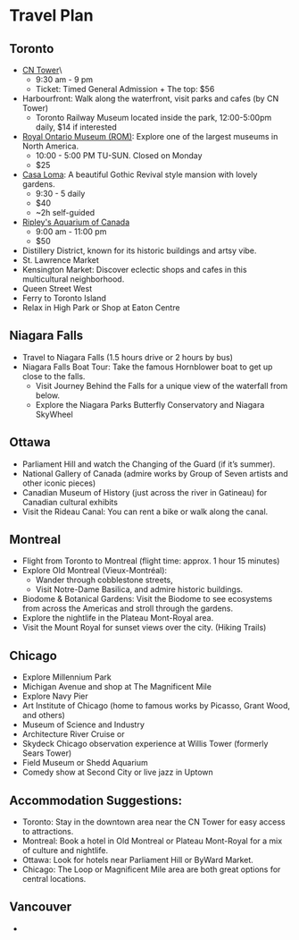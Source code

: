# Travel Plan


## Toronto
- [CN Tower](https://www.cntower.ca/plan-your-visit/tickets-and-hours/hours)\
  - 9:30 am - 9 pm
  - Ticket: Timed General Admission + The top: $56
- Harbourfront: Walk along the waterfront, visit parks and cafes (by CN Tower)
  - Toronto Railway Museum located inside the park, 12:00-5:00pm daily, $14 if interested
- [Royal Ontario Museum (ROM)](https://www.rom.on.ca/): Explore one of the largest museums in North America.
  - 10:00 - 5:00 PM TU-SUN. Closed on Monday
  - $25
- [Casa Loma](https://casaloma.ca/): A beautiful Gothic Revival style mansion with lovely gardens. 
  - 9:30 - 5 daily
  - $40 
  - ~2h self-guided
- [Ripley's Aquarium of Canada](https://www.ripleys.com/attractions/ripleys-aquarium-of-canada)
  - 9:00 am - 11:00 pm
  - $50
- Distillery District, known for its historic buildings and artsy vibe.
- St. Lawrence Market
- Kensington Market: Discover eclectic shops and cafes in this multicultural neighborhood.
- Queen Street West
- Ferry to Toronto Island
- Relax in High Park or Shop at Eaton Centre

## Niagara Falls
- Travel to Niagara Falls (1.5 hours drive or 2 hours by bus)
- Niagara Falls Boat Tour: Take the famous Hornblower boat to get up close to the falls.
  - Visit Journey Behind the Falls for a unique view of the waterfall from below.
  - Explore the Niagara Parks Butterfly Conservatory and Niagara SkyWheel

## Ottawa
- Parliament Hill and watch the Changing of the Guard (if it’s summer).
- National Gallery of Canada (admire works by Group of Seven artists and other iconic pieces)
- Canadian Museum of History (just across the river in Gatineau) for Canadian cultural exhibits
- Visit the Rideau Canal: You can rent a bike or walk along the canal.

## Montreal
- Flight from Toronto to Montreal (flight time: approx. 1 hour 15 minutes)
- Explore Old Montreal (Vieux-Montréal): 
  - Wander through cobblestone streets, 
  - Visit Notre-Dame Basilica, and admire historic buildings.
- Biodome & Botanical Gardens: Visit the Biodome to see ecosystems from across the Americas and stroll through the gardens.
- Explore the nightlife in the Plateau Mont-Royal area.
- Visit the Mount Royal for sunset views over the city. (Hiking Trails)

## Chicago
- Explore Millennium Park
- Michigan Avenue and shop at The Magnificent Mile 
- Explore Navy Pier
- Art Institute of Chicago (home to famous works by Picasso, Grant Wood, and others)
- Museum of Science and Industry
- Architecture River Cruise or 
- Skydeck Chicago observation experience at Willis Tower (formerly Sears Tower)
- Field Museum or Shedd Aquarium
- Comedy show at Second City or live jazz in Uptown


## Accommodation Suggestions:
- Toronto: Stay in the downtown area near the CN Tower for easy access to attractions.
- Montreal: Book a hotel in Old Montreal or Plateau Mont-Royal for a mix of culture and nightlife.
- Ottawa: Look for hotels near Parliament Hill or ByWard Market.
- Chicago: The Loop or Magnificent Mile area are both great options for central locations.

## Vancouver
- 